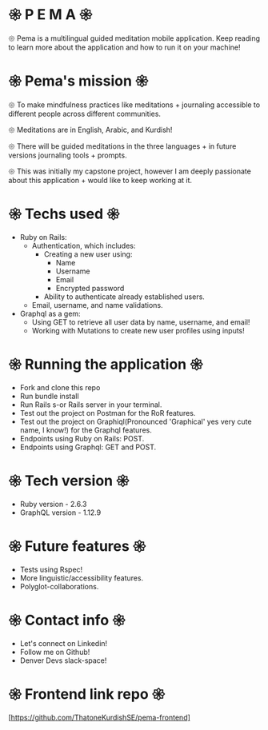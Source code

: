 # 𑁍 P E M A 𑁍

𑁍 Pema is a multilingual guided meditation mobile application. Keep reading to learn more about the application and how to run it on your machine!

# 𑁍 Pema's mission 𑁍 

   𑁍 To make mindfulness practices like meditations + journaling accessible to different
    people across different communities.

   𑁍 Meditations are in English, Arabic, and Kurdish!

   𑁍 There will be guided meditations in the three languages + in future versions journaling tools + prompts.

   𑁍 This was initially my capstone project, however I am deeply passionate about this application + would like to keep working at it.

# 𑁍 Techs used 𑁍

- Ruby on Rails:
    - Authentication, which includes:
        - Creating a new user using:
            *  Name
            * Username
            * Email
            * Encrypted password
        - Ability to  authenticate already established users.
    - Email, username, and name validations.
- Graphql as a gem:
    - Using GET to retrieve all user data by name, username, and email!
    - Working with Mutations to create new user profiles using inputs!


# 𑁍 Running the application 𑁍

- Fork and clone this repo
- Run bundle install
- Run Rails s-or Rails server in your terminal.
- Test out the project on Postman for the RoR features.
- Test out the project on Graphiql(Pronounced 'Graphical' yes very cute name, I know!) for the Graphql features.
- Endpoints using Ruby on Rails: POST.
- Endpoints using Graphql: GET and POST.


# 𑁍 Tech version 𑁍
 
 - Ruby version - 2.6.3
 - GraphQL version - 1.12.9 

# 𑁍 Future features 𑁍
 
 - Tests using Rspec!
 - More linguistic/accessibility features.
 - Polyglot-collaborations.

# 𑁍 Contact info 𑁍
 
 - Let's connect on Linkedin!
 - Follow me on Github!
 - Denver Devs slack-space!
 

# 𑁍 Frontend link repo 𑁍
[https://github.com/ThatoneKurdishSE/pema-frontend]
